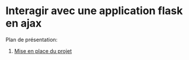 # Interagir avec une application flask en ajax

Plan de présentation:

1. [Mise en place du projet](setup.md)
